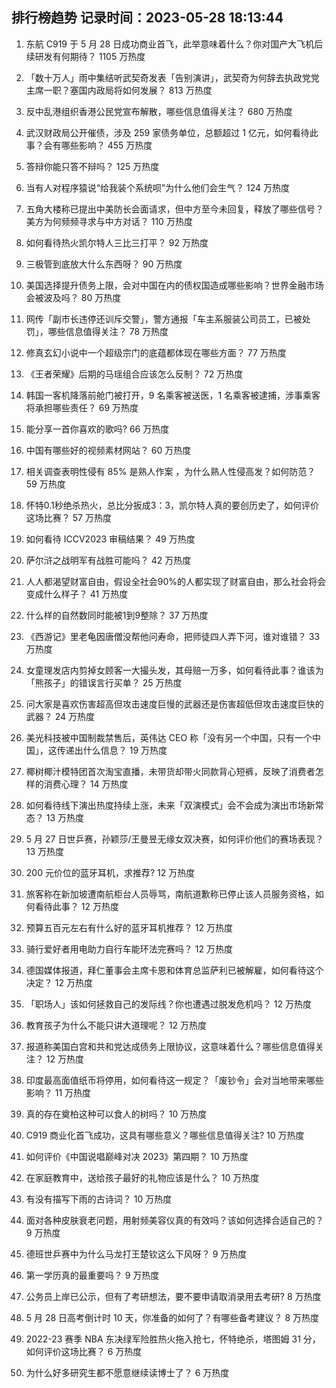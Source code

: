 
## 排行榜趋势 记录时间：2023-05-28 18:13:44
  
  1. 东航 C919 于 5 月 28 日成功商业首飞，此举意味着什么？你对国产大飞机后续研发有何期待？ 1105 万热度
    
  2. 「数十万人」雨中集结听武契奇发表「告别演讲」，武契奇为何辞去执政党党主席一职？塞国内政局将如何发展？ 813 万热度
    
  3. 反中乱港组织香港公民党宣布解散，哪些信息值得关注？ 680 万热度
    
  4. 武汉财政局公开催债，涉及 259 家债务单位，总额超过 1 亿元，如何看待此事？会有哪些影响？ 455 万热度
    
  5. 答辩你能只答不辩吗？ 125 万热度
    
  6. 当有人对程序猿说“给我装个系统呗”为什么他们会生气？ 124 万热度
    
  7. 五角大楼称已提出中美防长会面请求，但中方至今未回复，释放了哪些信号？美方为何频频寻求与中方对话？ 110 万热度
    
  8. 如何看待热火凯尔特人三比三打平？ 92 万热度
    
  9. 三极管到底放大什么东西呀？ 90 万热度
    
  10. 美国选择提升债务上限，会对中国在内的债权国造成哪些影响？世界金融市场会被波及吗？ 80 万热度
    
  11. 网传「副市长违停还训斥交警」，警方通报「车主系服装公司员工，已被处罚」，哪些信息值得关注？ 78 万热度
    
  12. 修真玄幻小说中一个超级宗门的底蕴都体现在哪些方面？ 77 万热度
    
  13. 《王者荣耀》后期的马瑶组合应该怎么反制？ 72 万热度
    
  14. 韩国一客机降落前舱门被打开，9 名乘客被送医，1 名乘客被逮捕，涉事乘客将承担哪些责任？ 69 万热度
    
  15. 能分享一首你喜欢的歌吗? 66 万热度
    
  16. 中国有哪些好的视频素材网站？ 60 万热度
    
  17. 相关调查表明性侵有 85% 是熟人作案 ，为什么熟人性侵高发？如何防范？ 59 万热度
    
  18. 怀特0.1秒绝杀热火，总比分扳成3：3，凯尔特人真的要创历史了，如何评价这场比赛？ 57 万热度
    
  19. 如何看待 ICCV2023 审稿结果？ 49 万热度
    
  20. 萨尔浒之战明军有战胜可能吗？ 42 万热度
    
  21. 人人都渴望财富自由，假设全社会90%的人都实现了财富自由，那么社会将会变成什么样子？ 41 万热度
    
  22. 什么样的自然数同时能被1到9整除？ 37 万热度
    
  23. 《西游记》里老龟因唐僧没帮他问寿命，把师徒四人弄下河，谁对谁错？ 33 万热度
    
  24. 女童理发店内剪掉女顾客一大撮头发，其母赔一万多，如何看待此事？谁该为「熊孩子」的错误言行买单？ 25 万热度
    
  25. 问大家是喜欢伤害超高但攻击速度巨慢的武器还是伤害超低但攻击速度巨快的武器？ 24 万热度
    
  26. 美光科技被中国制裁禁售后，英伟达 CEO 称「没有另一个中国，只有一个中国」，这传递出什么信息？ 19 万热度
    
  27. 椰树椰汁模特团首次淘宝直播，未带货却带火同款背心短裤，反映了消费者怎样的消费心理？ 14 万热度
    
  28. 如何看待线下演出热度持续上涨，未来「双演模式」会不会成为演出市场新常态？ 13 万热度
    
  29. 5 月 27 日世乒赛，孙颖莎/王曼昱无缘女双决赛，如何评价他们的赛场表现？ 13 万热度
    
  30. 200 元价位的蓝牙耳机，求推荐? 12 万热度
    
  31. 旅客称在新加坡遭南航柜台人员辱骂，南航道歉称已停止该人员服务资格，如何看待此事？ 12 万热度
    
  32. 预算五百元左右有什么好的蓝牙耳机推荐？ 12 万热度
    
  33. 骑行爱好者用电助力自行车能环法完赛吗？ 12 万热度
    
  34. 德国媒体报道，拜仁董事会主席卡恩和体育总监萨利已被解雇，如何看待这个决定？ 12 万热度
    
  35. 「职场人」该如何拯救自己的发际线？你也遭遇过脱发危机吗？ 12 万热度
    
  36. 教育孩子为什么不能只讲大道理呢？ 12 万热度
    
  37. 报道称美国白宫和共和党达成债务上限协议，这意味着什么？哪些信息值得关注？ 12 万热度
    
  38. 印度最高面值纸币将停用，如何看待这一规定？「废钞令」会对当地带来哪些影响？ 11 万热度
    
  39. 真的存在奠柏这种可以食人的树吗？ 10 万热度
    
  40. C919 商业化首飞成功，这具有哪些意义？哪些信息值得关注? 10 万热度
    
  41. 如何评价《中国说唱巅峰对决 2023》第四期？ 10 万热度
    
  42. 在家庭教育中，送给孩子最好的礼物应该是什么？ 10 万热度
    
  43. 有没有描写下雨的古诗词？ 10 万热度
    
  44. 面对各种皮肤衰老问题，用射频美容仪真的有效吗？该如何选择合适自己的？ 9 万热度
    
  45. 德班世乒赛中为什么马龙打王楚钦这么下风呀？ 9 万热度
    
  46. 第一学历真的最重要吗？ 9 万热度
    
  47. 公务员上岸已公示，但有了考研想法，要不要申请取消录用去考研? 8 万热度
    
  48. 5 月 28 日高考倒计时 10 天，你准备的如何了？有哪些备考建议？ 8 万热度
    
  49. 2022-23 赛季 NBA 东决绿军险胜热火拖入抢七，怀特绝杀，塔图姆 31 分，如何评价这场比赛？ 6 万热度
    
  50. 为什么好多研究生都不愿意继续读博士了？ 6 万热度
    
